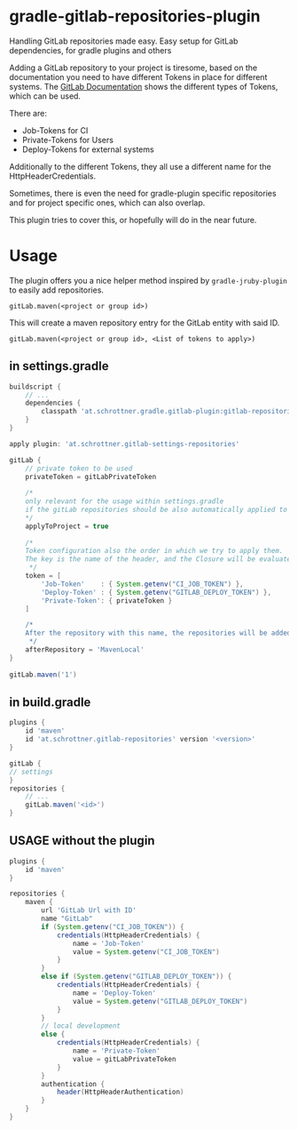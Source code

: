 # gradle-gitlab-repositories-plugin
Handling GitLab repositories made easy. Easy setup for GitLab dependencies, for gradle plugins and others

Adding a GitLab repository to your project is tiresome, based on the documentation you need to have different Tokens in place for different systems.
The [GitLab Documentation](https://docs.gitlab.com/ee/user/packages/maven_repository/#authenticate-to-the-package-registry-with-gradle) shows the different types of Tokens, which can be used.

There are:
- Job-Tokens for CI
- Private-Tokens for Users
- Deploy-Tokens for external systems

Additionally to the different Tokens, they all use a different name for the HttpHeaderCredentials.

Sometimes, there is even the need for gradle-plugin specific repositories and for project specific ones,
which can also overlap.

This plugin tries to cover this, or hopefully will do in the near future.

# Usage

The plugin offers you a nice helper method inspired by `gradle-jruby-plugin` to easily add repositories.

    gitLab.maven(<project or group id>) 

This will create a maven repository entry for the GitLab entity with said ID.

    gitLab.maven(<project or group id>, <List of tokens to apply>)


## in settings.gradle
```groovy
buildscript {
    // ...
    dependencies {
        classpath 'at.schrottner.gradle.gitlab-plugin:gitlab-repositories:<version>'
    }
}

apply plugin: 'at.schrottner.gitlab-settings-repositories'

gitLab {
    // private token to be used
    privateToken = gitLabPrivateToken
    
    /*
    only relevant for the usage within settings.gradle
    if the gitLab repositories should be also automatically applied to the project
    */
    applyToProject = true 
    
    /*
    Token configuration also the order in which we try to apply them.
    The key is the name of the header, and the Closure will be evaluated when applied.
     */
    token = [
        'Job-Token'    : { System.getenv("CI_JOB_TOKEN") },
        'Deploy-Token' : { System.getenv("GITLAB_DEPLOY_TOKEN") },
        'Private-Token': { privateToken }
    ]

    /*
    After the repository with this name, the repositories will be added
     */
	afterRepository = 'MavenLocal'
}
    
gitLab.maven('1')
```

## in build.gradle

```groovy
plugins {
    id 'maven'
    id 'at.schrottner.gitlab-repositories' version '<version>'
}

gitLab {
// settings
}
repositories {
    // ...
    gitLab.maven('<id>')
}
```

## USAGE without the plugin

```groovy
plugins {
    id 'maven'
}

repositories {
    maven {
        url 'GitLab Url with ID'
        name "GitLab"
        if (System.getenv("CI_JOB_TOKEN")) {
            credentials(HttpHeaderCredentials) {
                name = 'Job-Token'
                value = System.getenv("CI_JOB_TOKEN")
            }
        }
        else if (System.getenv("GITLAB_DEPLOY_TOKEN")) {
            credentials(HttpHeaderCredentials) {
                name = 'Deploy-Token'
                value = System.getenv("GITLAB_DEPLOY_TOKEN")
            }
        }
        // local development
        else {
            credentials(HttpHeaderCredentials) {
                name = 'Private-Token'
                value = gitLabPrivateToken
            }
        }
        authentication {
            header(HttpHeaderAuthentication)
        }
    }
}
```
